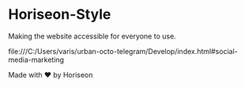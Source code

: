 # Horiseon-Style

Making the website accessible for everyone to use.

file:///C:/Users/varis/urban-octo-telegram/Develop/index.html#social-media-marketing

Made with ❤️️ by Horiseon
